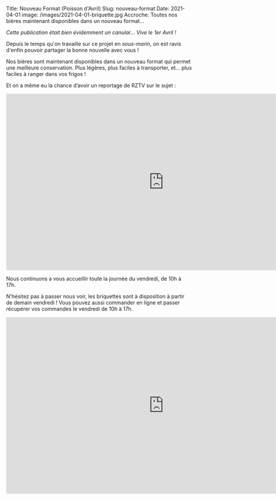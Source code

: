 Title: Nouveau Format (Poisson d'Avril)
Slug: nouveau-format
Date: 2021-04-01
image: /images/2021-04-01-briquette.jpg
Accroche: Toutes nos bières maintenant disponibles dans un nouveau format…

*Cette publication était bien évidemment un canular… Vive le 1er Avril !*

Depuis le temps qu'on travaille sur ce projet en *sous-marin*, on est ravis d'enfin pouvoir partager la bonne nouvelle avec vous !

Nos bières sont maintenant disponibles dans un nouveau format qui permet une meilleure conservation. Plus légères, plus faciles à transporter, et… plus faciles à ranger dans vos frigos !

Et on a même eu la chance d’avoir un reportage de RZTV sur le sujet :

<iframe width="853" height="480" src="https://www.youtube.com/embed/A18zGTXCIE0" title="YouTube video player" frameborder="0" allow="accelerometer; autoplay; clipboard-write; encrypted-media; gyroscope; picture-in-picture" allowfullscreen></iframe>

Nous continuons a vous accueillir toute la journée du vendredi, de 10h à 17h. 

N'hésitez pas à passer nous voir, les briquettes sont à disposition à partir de demain vendredi ! Vous pouvez aussi commander en ligne et passer récupérer vos commandes le vendredi de 10h à 17h.

<iframe width="853" height="480" src="https://www.youtube.com/embed/JRBbfNnBB08" title="YouTube video player" frameborder="0" allow="accelerometer; autoplay; clipboard-write; encrypted-media; gyroscope; picture-in-picture" allowfullscreen></iframe>